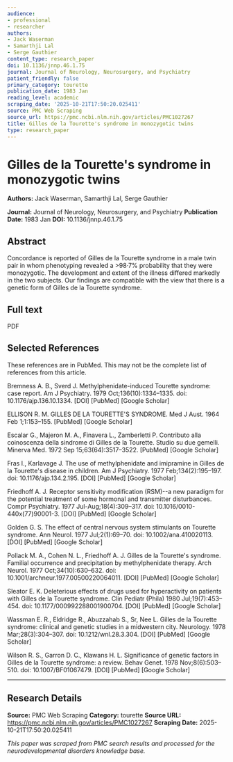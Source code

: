 ```yaml
---
audience:
- professional
- researcher
authors:
- Jack Waserman
- Samarthji Lal
- Serge Gauthier
content_type: research_paper
doi: 10.1136/jnnp.46.1.75
journal: Journal of Neurology, Neurosurgery, and Psychiatry
patient_friendly: false
primary_category: tourette
publication_date: 1983 Jan
reading_level: academic
scraping_date: '2025-10-21T17:50:20.025411'
source: PMC Web Scraping
source_url: https://pmc.ncbi.nlm.nih.gov/articles/PMC1027267
title: Gilles de la Tourette's syndrome in monozygotic twins
type: research_paper
---
```

# Gilles de la Tourette's syndrome in monozygotic twins

**Authors:** Jack Waserman, Samarthji Lal, Serge Gauthier

**Journal:** Journal of Neurology, Neurosurgery, and Psychiatry
**Publication Date:** 1983 Jan
**DOI:** 10.1136/jnnp.46.1.75

## Abstract

Concordance is reported of Gilles de la Tourette syndrome in a male twin pair in whom phenotyping revealed a >98·7% probability that they were monozygotic. The development and extent of the illness differed markedly in the two subjects. Our findings are compatible with the view that there is a genetic form of Gilles de la Tourette syndrome.

## Full text

PDF

## Selected References

These references are in PubMed. This may not be the complete list of references from this article.




Bremness A. B., Sverd J. Methylphenidate-induced Tourette syndrome: case report. Am J Psychiatry. 1979 Oct;136(10):1334–1335. doi: 10.1176/ajp.136.10.1334. [DOI] [PubMed] [Google Scholar]

ELLISON R. M. GILLES DE LA TOURETTE'S SYNDROME. Med J Aust. 1964 Feb 1;1:153–155. [PubMed] [Google Scholar]

Escalar G., Majeron M. A., Finavera L., Zamberletti P. Contributo alla coinoscenza della sindrome di Gilles de la Tourette. Studio su due gemelli. Minerva Med. 1972 Sep 15;63(64):3517–3522. [PubMed] [Google Scholar]

Fras I., Karlavage J. The use of methylphenidate and imipramine in Gilles de la Tourette's disease in children. Am J Psychiatry. 1977 Feb;134(2):195–197. doi: 10.1176/ajp.134.2.195. [DOI] [PubMed] [Google Scholar]

Friedhoff A. J. Receptor sensitivity modification (RSM)--a new paradigm for the potential treatment of some hormonal and transmitter disturbances. Compr Psychiatry. 1977 Jul-Aug;18(4):309–317. doi: 10.1016/0010-440x(77)90001-3. [DOI] [PubMed] [Google Scholar]

Golden G. S. The effect of central nervous system stimulants on Tourette syndrome. Ann Neurol. 1977 Jul;2(1):69–70. doi: 10.1002/ana.410020113. [DOI] [PubMed] [Google Scholar]

Pollack M. A., Cohen N. L., Friedhoff A. J. Gilles de la Tourette's syndrome. Familial occurrence and precipitation by methylphenidate therapy. Arch Neurol. 1977 Oct;34(10):630–632. doi: 10.1001/archneur.1977.00500220064011. [DOI] [PubMed] [Google Scholar]

Sleator E. K. Deleterious effects of drugs used for hyperactivity on patients with Gilles de la Tourette syndrome. Clin Pediatr (Phila) 1980 Jul;19(7):453–454. doi: 10.1177/000992288001900704. [DOI] [PubMed] [Google Scholar]

Wassman E. R., Eldridge R., Abuzzahab S., Sr, Nee L. Gilles de la Tourette syndrome: clinical and genetic studies in a midwestern city. Neurology. 1978 Mar;28(3):304–307. doi: 10.1212/wnl.28.3.304. [DOI] [PubMed] [Google Scholar]

Wilson R. S., Garron D. C., Klawans H. L. Significance of genetic factors in Gilles de la Tourette syndrome: a review. Behav Genet. 1978 Nov;8(6):503–510. doi: 10.1007/BF01067479. [DOI] [PubMed] [Google Scholar]

---

## Research Details

**Source:** PMC Web Scraping
**Category:** tourette
**Source URL:** https://pmc.ncbi.nlm.nih.gov/articles/PMC1027267
**Scraping Date:** 2025-10-21T17:50:20.025411

*This paper was scraped from PMC search results and processed for the neurodevelopmental disorders knowledge base.*